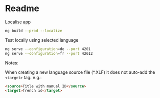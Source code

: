 # Readme

Localise app

```bash
ng build --prod --localize
```

Test locally using selected language

```bash
ng serve --configuration=de --port 4201
ng serve --configuration=fr --port 42012
```

Notes:

When creating a new language source file (*.XLF) it does not auto-add the `<target>` tag. e.g.:

```html
<source>Title with manual ID</source>
<target>french id</target>
```
